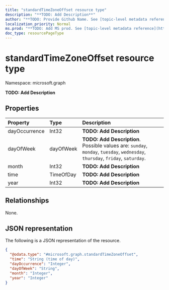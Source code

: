 ```yaml
---
title: "standardTimeZoneOffset resource type"
description: "**TODO: Add Description**"
author: "**TODO: Provide Github Name. See [topic-level metadata reference](https://msgo.azurewebsites.net/add/document/guidelines/metadata.html#topic-level-metadata)**"
localization_priority: Normal
ms.prod: "**TODO: Add MS prod. See [topic-level metadata reference](https://msgo.azurewebsites.net/add/document/guidelines/metadata.html#topic-level-metadata)**"
doc_type: resourcePageType
---
```


# standardTimeZoneOffset resource type

Namespace: microsoft.graph

**TODO: Add Description**

## Properties
|Property|Type|Description|
|:---|:---|:---|
|dayOccurrence|Int32|**TODO: Add Description**|
|dayOfWeek|dayOfWeek|**TODO: Add Description**. Possible values are: `sunday`, `monday`, `tuesday`, `wednesday`, `thursday`, `friday`, `saturday`.|
|month|Int32|**TODO: Add Description**|
|time|TimeOfDay|**TODO: Add Description**|
|year|Int32|**TODO: Add Description**|

## Relationships
None.

## JSON representation
The following is a JSON representation of the resource.
<!-- {
  "blockType": "resource",
  "@odata.type": "microsoft.graph.standardTimeZoneOffset"
}
-->
``` json
{
  "@odata.type": "#microsoft.graph.standardTimeZoneOffset",
  "time": "String (time of day)",
  "dayOccurrence": "Integer",
  "dayOfWeek": "String",
  "month": "Integer",
  "year": "Integer"
}
```

